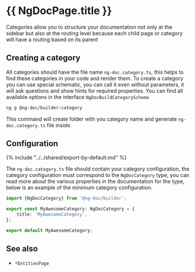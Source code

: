 # {{ NgDocPage.title }}

Categories allow you to structure your documentation not only at the sidebar but also at the routing
level because each child page or category will have a routing based on its parent

## Creating a category

All categories should have the file name `ng-doc.category.ts`, this helps to find these categories in your code
and render them.
To create a category you can use special schematic, you can call it even without parameters,
it will ask questions and show hints for required properties. You can find all available options in
the interface `NgDocBuildCategorySchema`

```bash
ng g @ng-doc/builder:category
```

This command will create folder with you category name and generate `ng-doc.category.ts` file inside.

## Configuration

{% include "../../shared/export-by-default.md" %}

The `ng-doc.category.ts` file should contain your category configuration,
the category configuration must correspond to the `NgDocCategory` type, you can read more about the various
properties in the documentation for the type, below is an example of the minimum category configuration.

```typescript
import {NgDocCategory} from '@ng-doc/builder';

export const MyAwesomeCategory: NgDocCategory = {
	title: 'MyAwesomeCategory',
};

export default MyAwesomeCategory;
```

## See also

-   `*EntitiesPage`
